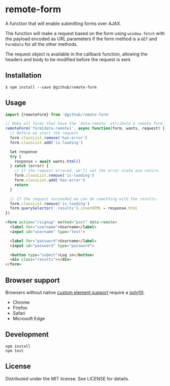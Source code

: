 # remote-form

A function that will enable submitting forms over AJAX.

The function will make a request based on the form using `window.fetch` with the payload encoded as URL parameters if the form method is a `GET` and `FormData` for all the other methods.

The request object is available in the callback function, allowing the headers and body to be modified before the request is sent.

## Installation

```
$ npm install --save @github/remote-form
```

## Usage

```js
import {remoteForm} from '@github/remote-form'

// Make all forms that have the `data-remote` attribute a remote form.
remoteForm('form[data-remote]', async function(form, wants, request) {
  // Before we start the request
  form.classList.remove('has-error')
  form.classList.add('is-loading')

  let response
  try {
    response = await wants.html()
  } catch (error) {
    // If the request errored, we'll set the error state and return.
    form.classList.remove('is-loading')
    form.classList.add('has-error')
    return
  }

  // If the request succeeded we can do something with the results.
  form.classList.remove('is-loading')
  form.querySelector('.results').innerHTML = response.html
})
```

```html
<form action="/signup" method="post" data-remote>
  <label for="username">Username</label>
  <input id="username" type="text">

  <label for="password">Username</label>
  <input id="password" type="password">

  <button type="submit">Log in</button>
  <div class="results"></div>
</form>
```

## Browser support

Browsers without native [custom element support][support] require a [polyfill][].

- Chrome
- Firefox
- Safari
- Microsoft Edge

[support]: https://caniuse.com/#feat=custom-elementsv1
[polyfill]: https://github.com/webcomponents/custom-elements

## Development

```
npm install
npm test
```

## License

Distributed under the MIT license. See LICENSE for details.
